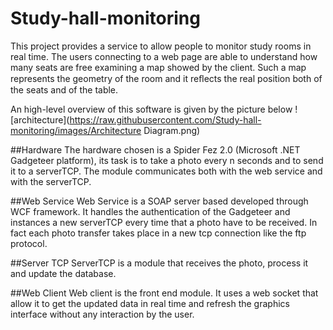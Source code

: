 # Study-hall-monitoring
This project provides a service to allow people to monitor study rooms in real time. 
The users connecting to a web page are able to understand how many seats are free examining a map showed by the client. 
Such a map represents the geometry of the room and it reﬂects the real position both of the seats and of the table.

An high-level overview of this software is given by the picture below
![architecture](https://raw.githubusercontent.com/Study-hall-monitoring/images/Architecture Diagram.png)

##Hardware
The hardware chosen is a Spider Fez 2.0 (Microsoft .NET Gadgeteer platform), its task is to take a photo every n seconds and to send it to a serverTCP. 
The module communicates both with the web service and with the serverTCP. 

##Web Service
Web Service is a SOAP server based developed through WCF framework. 
It handles the authentication of the Gadgeteer and instances a new serverTCP every time that a photo have to be received. 
In fact each photo transfer takes place in a new tcp connection like the ftp protocol. 

##Server TCP
ServerTCP is a module that receives the photo, process it and update the database. 

##Web Client
Web client is the front end module. It uses a web socket that allow it to get the updated data in real time 
and refresh the graphics interface without any interaction by the user.
